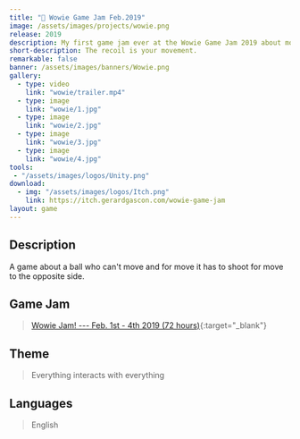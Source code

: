 ```yaml
---
title: "👹 Wowie Game Jam Feb.2019"
image: /assets/images/projects/wowie.png
release: 2019
description: My first game jam ever at the Wowie Game Jam 2019 about moving with your recoil.
short-description: The recoil is your movement.
remarkable: false
banner: /assets/images/banners/Wowie.png
gallery:
  - type: video
    link: "wowie/trailer.mp4"
  - type: image
    link: "wowie/1.jpg"
  - type: image
    link: "wowie/2.jpg"
  - type: image
    link: "wowie/3.jpg"
  - type: image
    link: "wowie/4.jpg"
tools:
 - "/assets/images/logos/Unity.png"
download:
  - img: "/assets/images/logos/Itch.png"
    link: https://itch.gerardgascon.com/wowie-game-jam
layout: game
---
```


## Description

A game about a ball who can't move and for move it has to shoot for move to the opposite side.

## Game Jam

> [Wowie Jam! --- Feb. 1st - 4th 2019 (72 hours)](https://itch.io/jam/wowie-jam/){:target="_blank"}

## Theme

> Everything interacts with everything

## Languages

> English
